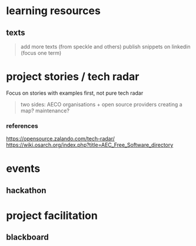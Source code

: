 # learning resources
## texts 
> add more texts (from speckle and others)
> publish snippets on linkedin (focus one term)

# project stories / tech radar
Focus on stories with examples first, not pure tech radar
> two sides: AECO organisations + open source providers
> creating a map?
> maintenance?
### references
https://opensource.zalando.com/tech-radar/
https://wiki.osarch.org/index.php?title=AEC_Free_Software_directory

# events
## hackathon

# project facilitation
## blackboard

